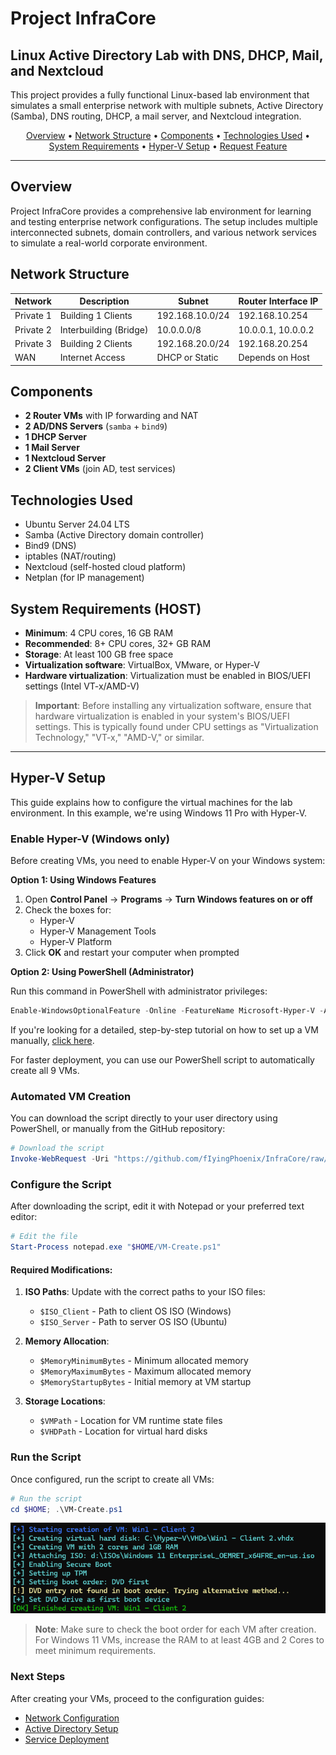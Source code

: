 # Project InfraCore

## Linux Active Directory Lab with DNS, DHCP, Mail, and Nextcloud

This project provides a fully functional Linux-based lab environment that simulates a small enterprise network with multiple subnets, Active Directory (Samba), DNS routing, DHCP, a mail server, and Nextcloud integration.

<p align="center">
  <a href="#overview">Overview</a> •
  <a href="#network-structure">Network Structure</a> •
  <a href="#components">Components</a> •
  <a href="#technologies-used">Technologies Used</a> •
  <a href="#system-requirements">System Requirements</a> •
  <a href="#Hyper-V">Hyper-V Setup</a> •
  <a href="https://github.com/fIyingPhoenix/TrionControlPanel/issues">Request Feature</a>
</p>

---

<h2 id="overview">Overview</h2>

Project InfraCore provides a comprehensive lab environment for learning and testing enterprise network configurations. The setup includes multiple interconnected subnets, domain controllers, and various network services to simulate a real-world corporate environment.

<h2 id="network-structure">Network Structure</h2>

| Network       | Description              | Subnet            | Router Interface IP |
|---------------|--------------------------|-------------------|---------------------|
| Private 1     | Building 1 Clients       | 192.168.10.0/24   | 192.168.10.254      |
| Private 2     | Interbuilding (Bridge)   | 10.0.0.0/8        | 10.0.0.1, 10.0.0.2  |
| Private 3     | Building 2 Clients       | 192.168.20.0/24   | 192.168.20.254      |
| WAN           | Internet Access          | DHCP or Static    | Depends on Host     |

<h2 id="components">Components</h2>

- **2 Router VMs** with IP forwarding and NAT
- **2 AD/DNS Servers** (`samba` + `bind9`)
- **1 DHCP Server**
- **1 Mail Server**
- **1 Nextcloud Server**
- **2 Client VMs** (join AD, test services)

<h2 id="technologies-used">Technologies Used</h2>

- Ubuntu Server 24.04 LTS
- Samba (Active Directory domain controller)
- Bind9 (DNS)
- iptables (NAT/routing)
- Nextcloud (self-hosted cloud platform)
- Netplan (for IP management)

<h2 id="system-requirements">System Requirements (HOST)</h2>

- **Minimum**: 4 CPU cores, 16 GB RAM
- **Recommended**: 8+ CPU cores, 32+ GB RAM
- **Storage**: At least 100 GB free space
- **Virtualization software**: VirtualBox, VMware, or Hyper-V
- **Hardware virtualization**: Virtualization must be enabled in BIOS/UEFI settings (Intel VT-x/AMD-V)

> **Important**: Before installing any virtualization software, ensure that hardware virtualization is enabled in your system's BIOS/UEFI settings. This is typically found under CPU settings as "Virtualization Technology," "VT-x," "AMD-V," or similar.

---

<h2 id="Hyper-V">Hyper-V Setup</h2>

This guide explains how to configure the virtual machines for the lab environment. In this example, we're using Windows 11 Pro with Hyper-V.

### Enable Hyper-V (Windows only)

Before creating VMs, you need to enable Hyper-V on your Windows system:

**Option 1: Using Windows Features**

1. Open **Control Panel** → **Programs** → **Turn Windows features on or off**
2. Check the boxes for:
   - Hyper-V
   - Hyper-V Management Tools
   - Hyper-V Platform
3. Click **OK** and restart your computer when prompted

**Option 2: Using PowerShell (Administrator)**

Run this command in PowerShell with administrator privileges:

```powershell
Enable-WindowsOptionalFeature -Online -FeatureName Microsoft-Hyper-V -All
```

If you're looking for a detailed, step-by-step tutorial on how to set up a VM manually, [click here](link-to-manual-setup.md).

For faster deployment, you can use our PowerShell script to automatically create all 9 VMs.

### Automated VM Creation

You can download the script directly to your user directory using PowerShell, or manually from the GitHub repository:

```powershell
# Download the script
Invoke-WebRequest -Uri "https://github.com/fIyingPhoenix/InfraCore/raw/main/VM-Create.ps1" -OutFile "$HOME/VM-Create.ps1"
```

### Configure the Script

After downloading the script, edit it with Notepad or your preferred text editor:

```powershell
# Edit the file
Start-Process notepad.exe "$HOME/VM-Create.ps1"
```

#### Required Modifications:

1. **ISO Paths**: Update with the correct paths to your ISO files:
   - `$ISO_Client` - Path to client OS ISO (Windows)
   - `$ISO_Server` - Path to server OS ISO (Ubuntu)

2. **Memory Allocation**:
   - `$MemoryMinimumBytes` - Minimum allocated memory
   - `$MemoryMaximumBytes` - Maximum allocated memory
   - `$MemoryStartupBytes` - Initial memory at VM startup

3. **Storage Locations**:
   - `$VMPath` - Location for VM runtime state files
   - `$VHDPath` - Location for virtual hard disks

### Run the Script

Once configured, run the script to create all VMs:

```powershell
# Run the script
cd $HOME; .\VM-Create.ps1
```

![VM Creation Output](images/createVM-output.png)

> **Note**: Make sure to check the boot order for each VM after creation. For Windows 11 VMs, increase the RAM to at least 4GB and 2 Cores to meet minimum requirements.

### Next Steps

After creating your VMs, proceed to the configuration guides:
- [Network Configuration](link-to-network-config.md)
- [Active Directory Setup](link-to-ad-setup.md)
- [Service Deployment](link-to-services.md)
